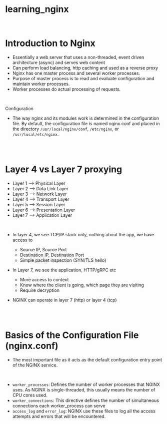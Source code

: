 # learning_nginx

<br>

# Introduction to Nginx

-   Essentially a web server that uses a non-threaded, event driven architecture (async) and serves web content
-   Can perform load balancing, http caching and used as a reverse proxy
-   Nginx has one master process and several worker processes.
-   Purpose of master process is to read and evaluate configuration and maintain worker processes.
-   Worker processes do actual processing of requests.

<br>

Configuration

-   The way nginx and its modules work is determined in the configuration file. By default, the configuration file is named nginx.conf and placed in the directory `/usr/local/nginx/conf`, `/etc/nginx`, or `/usr/local/etc/nginx`.

<br>
<br>

# Layer 4 vs Layer 7 proxying

-   Layer 1 --> Physical Layer
-   Layer 2 --> Data Link Layer
-   Layer 3 --> Network Layer
-   Layer 4 --> Transport Layer
-   Layer 5 --> Session Layer
-   Layer 6 --> Presentation Layer
-   Layer 7 --> Application Layer

<br>

-   In layer 4, we see TCP/IP stack only, nothing about the app, we have access to

    -   Source IP, Source Port
    -   Destination IP, Destination Port
    -   Simple packet inspection (SYN/TLS hello)

-   In Layer 7, we see the application, HTTP/gRPC etc

    -   More access to context
    -   Know where the client is going, which page they are visiting
    -   Require decryption

-   NGINX can operate in layer 7 (http) or layer 4 (tcp)

<br>
<br>

# Basics of the Configuration File (nginx.conf)

-   The most important file as it acts as the default configuration entry point of the NGINX service.

<br>

-   `worker_processes`: Defines the number of worker processes that NGINX uses. As NGINX is single-threaded, this usually means the number of CPU cores used.
-   `worker_connections`: This directive defines the number of simultaneous connections each worker_process can serve
-   `access_log` and `error_log`: NGINX use these files to log all the access attempts and errors that will be encountered.
